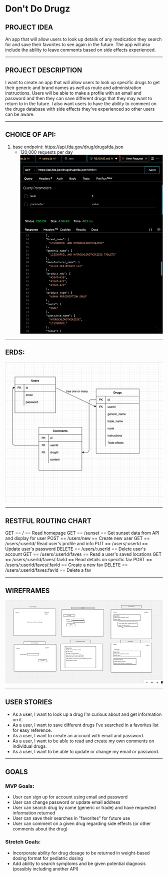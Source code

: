 # Don't Do Drugz

## PROJECT IDEA
An app that will allow users to look up details of any medication they search for and save their favorites to see again in the future. The app will also include the ability to leave comments based on side effects experienced.

<hr>

## PROJECT DESCRIPTION
I want to create an app that will allow users to look up specific drugs to get their generic and brand names as well as route and administration instructions. Users will be able to make a profile with an email and password and then they can save different drugs that they may want to return to in the future. I also want users to have the ability to comment on the drugs database with side effects they've experienced so other users can be aware.

<hr>

## CHOICE OF API:
1. base endpoint: https://api.fda.gov/drug/drugsfda.json
    - 120,000 requests per day
![API proof](./fda_api_screenshot.png "API Proof")

<hr>

## ERDS:
![ERDs](./ERDs.png "ERDs")

<hr>

## RESTFUL ROUTING CHART

GET == / == Read homepage
GET == /sunset == Get sunset data from API and display for user
POST == /users/new == Create new user
GET == /users/:userId/ Read user's profile and info
PUT == /users/:userId == Update user's password
DELETE == /users/:userId == Delete user's account
GET == /users/:userId/faves == Read a user's saved locations
GET == /users/:userId/faves/:favId == Read details on specific fav
POST == /users/:userId/faves/:favId == Create a new fav
DELETE == /users/:userId/faves:favId == Delete a fav

<hr>

## WIREFRAMES
![wireframes from Miro](./whiteboard.png "Wireframes")

<hr>

## USER STORIES
* As a user, I want to look up a drug I'm curious about and get information on it.
* As a user, I want to save different drugs I've searched in a favorites list for easy reference.
* As a user, I want to create an account with email and password.
* As a user, I want to be able to read and create my own comments on individual drugs.
* As a user, I want to be able to update or change my email or password.

<hr>

## GOALS

### MVP Goals:
- User can sign up for account using email and password
- User can change password or update email address
- User can search drug by name (generic or trade) and have requested information returned
- User can save their searches in "favorites" for future use
- User can comment on a given drug regarding side effects (or other comments about the drug)

### Stretch Goals:
- Incorporate ability for drug dosage to be returned in weight-based dosing format for pediatric dosing
- Add ability to search symptoms and be given potential diagnosis (possibly including another API)



